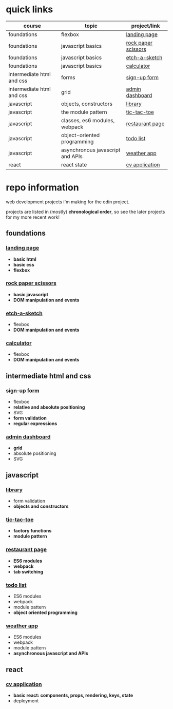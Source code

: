 # quick links
| course                    | topic                            | project/link                                                                          | 
| ------------------------- | -------------------------------- | ------------------------------------------------------------------------------------- |
| foundations               | flexbox                          | [landing page](https://naomitzhao.github.io/top-projects/landing-page/)               |
| foundations               | javascript basics                | [rock paper scissors](https://naomitzhao.github.io/top-projects/rock-paper-scissors/) |
| foundations               | javascript basics                | [etch-a-sketch](https://naomitzhao.github.io/top-projects/etch-a-sketch/)             |
| foundations               | javascript basics                | [calculator](https://naomitzhao.github.io/top-projects/calculator/)                   |
| intermediate html and css | forms                            | [sign-up form](https://naomitzhao.github.io/top-projects/sign-up-form/)               |
| intermediate html and css | grid                             | [admin dashboard](https://naomitzhao.github.io/top-projects/admin-dashboard/)         |
| javascript                | objects, constructors            | [library](https://naomitzhao.github.io/top-projects/library/)                         |
| javascript                | the module pattern               | [tic-tac-toe](https://naomitzhao.github.io/top-projects/tic-tac-toe/)                 |
| javascript                | classes, es6 modules, webpack    | [restaurant page](https://naomitzhao.github.io/top-projects/restaurant-page/dist)     |
| javascript                | object-oriented programming      | [todo list](https://naomitzhao.github.io/top-projects/todo-list/dist)                 |
| javascript                | asynchronous javascript and APIs | [weather app](https://naomitzhao.github.io/top-projects/weather-app/dist)             |
| react                     | react state                      | [cv application](https://naomitzhao-cv-application.netlify.app/)                      |

# repo information

web development projects i'm making for the odin project.

projects are listed in (mostly) **chronological order**, so see the later projects for my more recent work!

## foundations

### [landing page](https://naomitzhao.github.io/top-projects/landing-page/)
- **basic html**
- **basic css**
- **flexbox**

### [rock paper scissors](https://naomitzhao.github.io/top-projects/rock-paper-scissors/)
- **basic javascript**
- **DOM manipulation and events**

### [etch-a-sketch](https://naomitzhao.github.io/top-projects/etch-a-sketch/)
- flexbox
- **DOM manipulation and events**

### [calculator](https://naomitzhao.github.io/top-projects/calculator/)
- flexbox
- **DOM manipulation and events**

## intermediate html and css

### [sign-up form](https://naomitzhao.github.io/top-projects/sign-up-form/)
- flexbox
- **relative and absolute positioning**
- SVG
- **form validation**
- **regular expressions**

### [admin dashboard](https://naomitzhao.github.io/top-projects/admin-dashboard/)
- **grid**
- absolute positioning
- SVG

## javascript

### [library](https://naomitzhao.github.io/top-projects/library/)
- form validation
- **objects and constructors**

### [tic-tac-toe](https://naomitzhao.github.io/top-projects/tic-tac-toe/)
- **factory functions**
- **module pattern**

### [restaurant page](https://naomitzhao.github.io/top-projects/restaurant-page/dist)
- **ES6 modules**
- **webpack**
- **tab switching**

### [todo list](https://naomitzhao.github.io/top-projects/todo-list/dist)
- ES6 modules
- webpack
- module pattern
- **object oriented programming**

### [weather app](https://naomitzhao.github.io/top-projects/weather-app/dist)
- ES6 modules
- webpack
- module pattern
- **asynchronous javascript and APIs**

## react

### [cv application](https://naomitzhao-cv-application.netlify.app/)
- **basic react: components, props, rendering, keys, state**
- deployment

